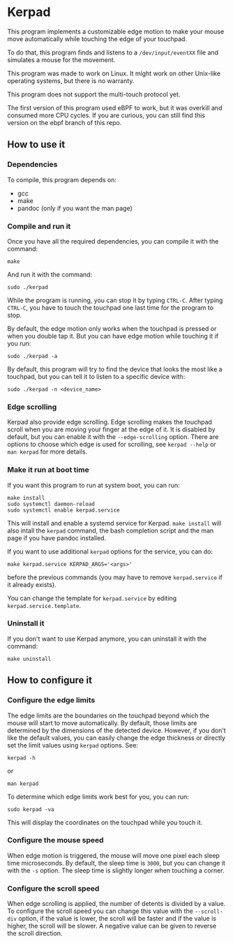 # Kerpad

This program implements a customizable edge motion to make your mouse move automatically while touching the edge of your touchpad.

To do that, this program finds and listens to a `/dev/input/eventXX` file and simulates a mouse for the movement.

This program was made to work on Linux. It might work on other Unix-like operating systems, but there is no warranty.

This program does not support the multi-touch protocol yet.

The first version of this program used eBPF to work, but it was overkill and consumed more CPU cycles. If you are curious, you can still find this version on the ebpf branch of this repo.

## How to use it

### Dependencies

To compile, this program depends on:
 - gcc
 - make
 - pandoc (only if you want the man page)

### Compile and run it

Once you have all the required dependencies, you can compile it with the command:
```
make
```
And run it with the command:
```
sudo ./kerpad
```

While the program is running, you can stop it by typing `CTRL-C`. After typing `CTRL-C`, you have to touch the touchpad one last time for the program to stop.

By default, the edge motion only works when the touchpad is pressed or when you double tap it. But you can have edge motion while touching it if you run:
```
sudo ./kerpad -a
```

By default, this program will try to find the device that looks the most like a touchpad, but you can tell it to listen to a specific device with:
```
sudo ./kerpad -n <device_name>
```

### Edge scrolling

Kerpad also provide edge scrolling. Edge scrolling makes the touchpad scroll when you are moving your finger at the edge of it. It is disabled by default, but you can enable it with the `--edge-scrolling` option. There are options to choose  which edge is used for scrolling, see `kerpad --help` or `man kerpad` for more details.

### Make it run at boot time

If you want this program to run at system boot, you can run:
```
make install
sudo systemctl daemon-reload
sudo systemctl enable kerpad.service
```
This will install and enable a systemd service for Kerpad. `make install` will also intall the `kerpad` command, the bash completion script and the man page if you have pandoc installed.

If you want to use additional `kerpad` options for the service, you can do:
```
make kerpad.service KERPAD_ARGS='<args>'
```
before the previous commands (you may have to remove `kerpad.service` if it already exists).

You can change the template for `kerpad.service` by editing `kerpad.service.template`.

### Uninstall it

If you don't want to use Kerpad anymore, you can uninstall it with the command:
```
make uninstall
```

## How to configure it

### Configure the edge limits

The edge limits are the boundaries on the touchpad beyond which the mouse will start to move automatically. By default, those limits are determined by the dimensions of the detected device. However, if you don't like the default values, you can easily change the edge thickness or directly set the limit values using `kerpad` options. See:
```
kerpad -h
```
or
```
man kerpad
```

To determine which edge limits work best for you, you can run:
```
sudo kerpad -va
```
This will display the coordinates on the touchpad while you touch it.

### Configure the mouse speed

When edge motion is triggered, the mouse will move one pixel each sleep time microseconds. By default, the sleep time is `3000`, but you can change it with the `-s` option. The sleep time is slightly longer when touching a corner.

### Configure the scroll speed

When edge scrolling is applied, the number of detents is divided by a value. To configure the scroll speed you can change this value with the `--scroll-div` option, if the value is lower, the scroll will be faster and if the value is higher, the scroll will be slower. A negative value can be given to reverse the scroll direction.
